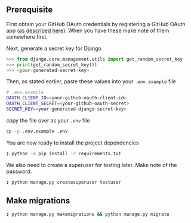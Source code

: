 ## Prerequisite

First obtain your GitHub OAuth credentials by registering a GitHub OAuth app ([as described here](https://github.com/settings/applications/new)). When you have these make note of them somewhere first.

Next, generate a secret key for Django

```python
>>> from django.core.management.utils import get_random_secret_key
>>> print(get_random_secret_key())
>>> <your-generated-secret-key>
```

Then, as stated earlier, paste these values into your `.env.example` file

```bash
# .env.example
OAUTH_CLIENT_ID=<your-github-oauth-client-id>
OAUTH_CLIENT_SECRET=<your-github-oauth-secret>
SECRET_KEY=<your-generated-django-secret-key>
```

copy the file over as your `.env` file

```bash
cp -p .env.example .env
```

You are now ready to install the project dependencies

```bash
❯ python -m pip install -r requirements.txt
```

We also need to create a superuser for testing later. Make note of the password.

```bash
❯ python manage.py createsuperuser testuser
```

## Make migrations

```bash
❯ python manage.py makemigrations && python manage.py migrate
```
